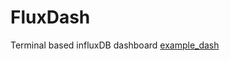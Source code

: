 # FluxDash
Terminal based influxDB dashboard
[example_dash](https://github.com/vrecan/FluxDash/fluxdashv2.gif)
